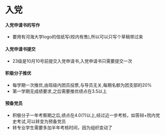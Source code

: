 # 入党

#### 入党申请书的写作
  - 要用有河海大学logo的信纸写(校内有售),所以可以只写个草稿带过来
#### 入党申请书提交
  - 23级是10月10号前提交入党申请书,入党申请书只需要提交一次
#### 积极分子推优
  - 每学期一次推优,由班级内团员投票,与导员无关,每期名额为团支部的20%
  - 第一学期无成绩要求,之后需要推优绩点在3.5以上
#### 预备党员
  - 积极分子一年考察期之后,绩点在4.0(?)以上,经过近一步考核，如答辩+院内党史考试,可以转变为预备党员
  - 转专业学生需要多加半年考核时间，因为组织变动了
